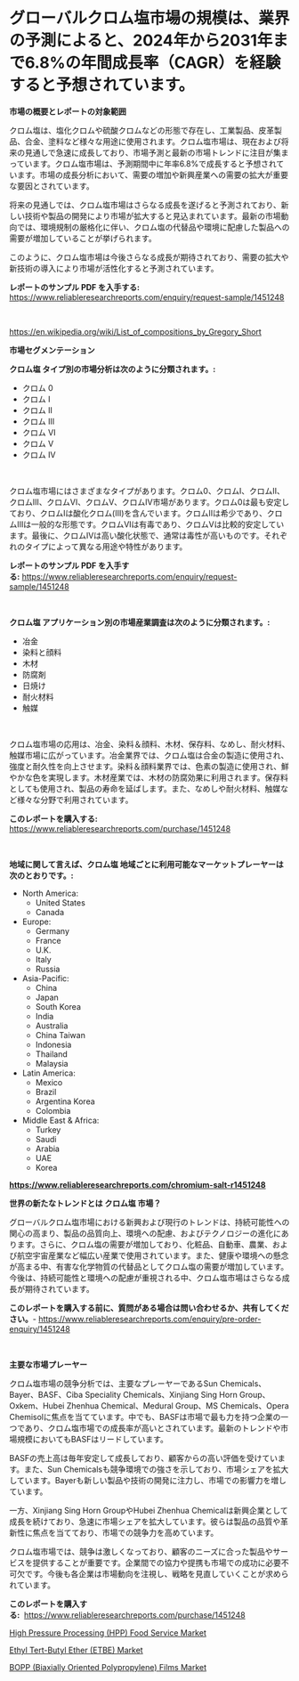 <p><h1>グローバルクロム塩市場の規模は、業界の予測によると、2024年から2031年まで6.8%の年間成長率（CAGR）を経験すると予想されています。</h1></p><p><strong>市場の概要とレポートの対象範囲</strong></p>
<p><p>クロム塩は、塩化クロムや硫酸クロムなどの形態で存在し、工業製品、皮革製品、合金、塗料など様々な用途に使用されます。クロム塩市場は、現在および将来の見通しで急速に成長しており、市場予測と最新の市場トレンドに注目が集まっています。クロム塩市場は、予測期間中に年率6.8%で成長すると予想されています。市場の成長分析において、需要の増加や新興産業への需要の拡大が重要な要因とされています。</p><p>将来の見通しでは、クロム塩市場はさらなる成長を遂げると予測されており、新しい技術や製品の開発により市場が拡大すると見込まれています。最新の市場動向では、環境規制の厳格化に伴い、クロム塩の代替品や環境に配慮した製品への需要が増加していることが挙げられます。</p><p>このように、クロム塩市場は今後さらなる成長が期待されており、需要の拡大や新技術の導入により市場が活性化すると予測されています。</p></p>
<p><strong>レポートのサンプル PDF を入手する:</strong> <a href="https://www.reliableresearchreports.com/enquiry/request-sample/1451248">https://www.reliableresearchreports.com/enquiry/request-sample/1451248</a></p>
<p>&nbsp;</p>
<p><a href="https://en.wikipedia.org/wiki/List_of_compositions_by_Gregory_Short">https://en.wikipedia.org/wiki/List_of_compositions_by_Gregory_Short</a></p>
<p><strong>市場セグメンテーション</strong></p>
<p><strong>クロム塩 タイプ別の市場分析は次のように分類されます。:</strong></p>
<p><ul><li>クロム 0</li><li>クロム I</li><li>クロム II</li><li>クロム III</li><li>クロム VI</li><li>クロム V</li><li>クロム IV</li></ul></p>
<p>&nbsp;</p>
<p><p>クロム塩市場にはさまざまなタイプがあります。クロム0、クロムI、クロムII、クロムIII、クロムVI、クロムV、クロムIV市場があります。クロム0は最も安定しており、クロムIは酸化クロム(III)を含んでいます。クロムIIは希少であり、クロムIIIは一般的な形態です。クロムVIは有毒であり、クロムVは比較的安定しています。最後に、クロムIVは高い酸化状態で、通常は毒性が高いものです。それぞれのタイプによって異なる用途や特性があります。</p></p>
<p><strong>レポートのサンプル PDF を入手する:</strong>&nbsp;<a href="https://www.reliableresearchreports.com/enquiry/request-sample/1451248">https://www.reliableresearchreports.com/enquiry/request-sample/1451248</a></p>
<p>&nbsp;</p>
<p><strong> クロム塩 アプリケーション別の市場産業調査は次のように分類されます。:</strong></p>
<p><ul><li>冶金</li><li>染料と顔料</li><li>木材</li><li>防腐剤</li><li>日焼け</li><li>耐火材料</li><li>触媒</li></ul></p>
<p>&nbsp;</p>
<p><p>クロム塩市場の応用は、冶金、染料＆顔料、木材、保存料、なめし、耐火材料、触媒市場に広がっています。冶金業界では、クロム塩は合金の製造に使用され、強度と耐久性を向上させます。染料＆顔料業界では、色素の製造に使用され、鮮やかな色を実現します。木材産業では、木材の防腐効果に利用されます。保存料としても使用され、製品の寿命を延ばします。また、なめしや耐火材料、触媒など様々な分野で利用されています。</p></p>
<p><strong>このレポートを購入する:</strong>&nbsp; <a href="https://www.reliableresearchreports.com/purchase/1451248">https://www.reliableresearchreports.com/purchase/1451248</a></p>
<p>&nbsp;</p>
<p><strong>地域に関して言えば、クロム塩 地域ごとに利用可能なマーケットプレーヤーは次のとおりです。:</strong></p>
<p><ul>
    <li>
        North America:
        <ul>
            <li>United States</li>
            <li>Canada</li>
        </ul>
    </li>
    <li>
        Europe:
        <ul>
            <li>Germany</li>
            <li>France</li>
            <li>U.K.</li>
            <li>Italy</li>
            <li>Russia</li>
        </ul>
    </li>
    <li>
        Asia-Pacific:
        <ul>
            <li>China</li>
            <li>Japan</li>
            <li>South Korea</li>
            <li>India</li>
            <li>Australia</li>
            <li>China Taiwan</li>
            <li>Indonesia</li>
            <li>Thailand</li>
            <li>Malaysia</li>
        </ul>
    </li>
    <li>
        Latin America:
        <ul>
            <li>Mexico</li>
            <li>Brazil</li>
            <li>Argentina Korea</li>
            <li>Colombia</li>
        </ul>
    </li>
    <li>
        Middle East & Africa:
        <ul>
            <li>Turkey</li>
            <li>Saudi</li>
            <li>Arabia</li>
            <li>UAE</li>
            <li>Korea</li>
        </ul>
    </li>
    </ul></p>
<p><strong><a href="https://www.reliableresearchreports.com/chromium-salt-r1451248">https://www.reliableresearchreports.com/chromium-salt-r1451248</a></strong>&nbsp;</p>
<p><strong>世界の新たなトレンドとは クロム塩 市場？</strong></p>
<p><p>グローバルクロム塩市場における新興および現行のトレンドは、持続可能性への関心の高まり、製品の品質向上、環境への配慮、およびテクノロジーの進化にあります。さらに、クロム塩の需要が増加しており、化粧品、自動車、農業、および航空宇宙産業など幅広い産業で使用されています。また、健康や環境への懸念が高まる中、有害な化学物質の代替品としてクロム塩の需要が増加しています。今後は、持続可能性と環境への配慮が重視される中、クロム塩市場はさらなる成長が期待されています。</p></p>
<p><strong>このレポートを購入する前に、質問がある場合は問い合わせるか、共有してください。</strong>- <a href="https://www.reliableresearchreports.com/enquiry/pre-order-enquiry/1451248">https://www.reliableresearchreports.com/enquiry/pre-order-enquiry/1451248</a></p>
<p>&nbsp;</p>
<p><strong>主要な市場プレーヤー</strong></p>
<p><p>クロム塩市場の競争分析では、主要なプレーヤーであるSun Chemicals、Bayer、BASF、Ciba Speciality Chemicals、Xinjiang Sing Horn Group、Oxkem、Hubei Zhenhua Chemical、Medural Group、MS Chemicals、Opera Chemisolに焦点を当てています。中でも、BASFは市場で最も力を持つ企業の一つであり、クロム塩市場での成長率が高いとされています。最新のトレンドや市場規模においてもBASFはリードしています。</p><p>BASFの売上高は毎年安定して成長しており、顧客からの高い評価を受けています。また、Sun Chemicalsも競争環境での強さを示しており、市場シェアを拡大しています。Bayerも新しい製品や技術の開発に注力し、市場での影響力を増しています。</p><p>一方、Xinjiang Sing Horn GroupやHubei Zhenhua Chemicalは新興企業として成長を続けており、急速に市場シェアを拡大しています。彼らは製品の品質や革新性に焦点を当てており、市場での競争力を高めています。</p><p>クロム塩市場では、競争は激しくなっており、顧客のニーズに合った製品やサービスを提供することが重要です。企業間での協力や提携も市場での成功に必要不可欠です。今後も各企業は市場動向を注視し、戦略を見直していくことが求められています。</p></p>
<p><strong>このレポートを購入する:</strong>&nbsp;&nbsp;<a href="https://www.reliableresearchreports.com/purchase/1451248">https://www.reliableresearchreports.com/purchase/1451248</a></p>
<p><p><a href="https://issuu.com/reportprime-2/docs/high-pressure-processing-hpp-food-service-market-s">High Pressure Processing (HPP) Food Service Market</a></p><p><a href="https://github.com/JosephMorgajjtiXfg/Market-Research-Report-List-1/blob/main/ethyl-tert-butyl-ether-etbe-market.md">Ethyl Tert-Butyl Ether (ETBE) Market</a></p><p><a href="https://github.com/chabibjrq/Market-Research-Report-List-1/blob/main/bopp-biaxially-oriented-polypropylene-films-market.md">BOPP (Biaxially Oriented Polypropylene) Films Market</a></p></p>